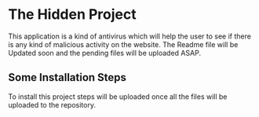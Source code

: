 # The Hidden Project
This application is a kind of antivirus which will help the user to see if there is any kind of malicious activity on the website. The Readme file will be Updated soon and the pending files will be uploaded ASAP.

## Some Installation Steps
To install this project steps will be uploaded once all the files will be uploaded to the repository.
